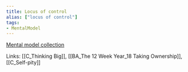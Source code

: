 ```yaml
---
title: Locus of control
alias: ["locus of control"]
tags:
- MentalModel
---
```

[Mental model collection](notes/Mental%20model%20collection.md)

Links: [[C_Thinking Big]], [[BA_The 12 Week Year_18 Taking Ownership]], [[C_Self-pity]]